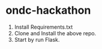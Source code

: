 # ondc-hackathon
1. Install Requirements.txt
2. Clone and Install the above repo.
3. Start by run Flask.
